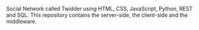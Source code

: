 Social Network called Twidder using HTML, CSS, JavaScript, Python, REST and SQL. This repository contains the server-side, the client-side and the middleware.
